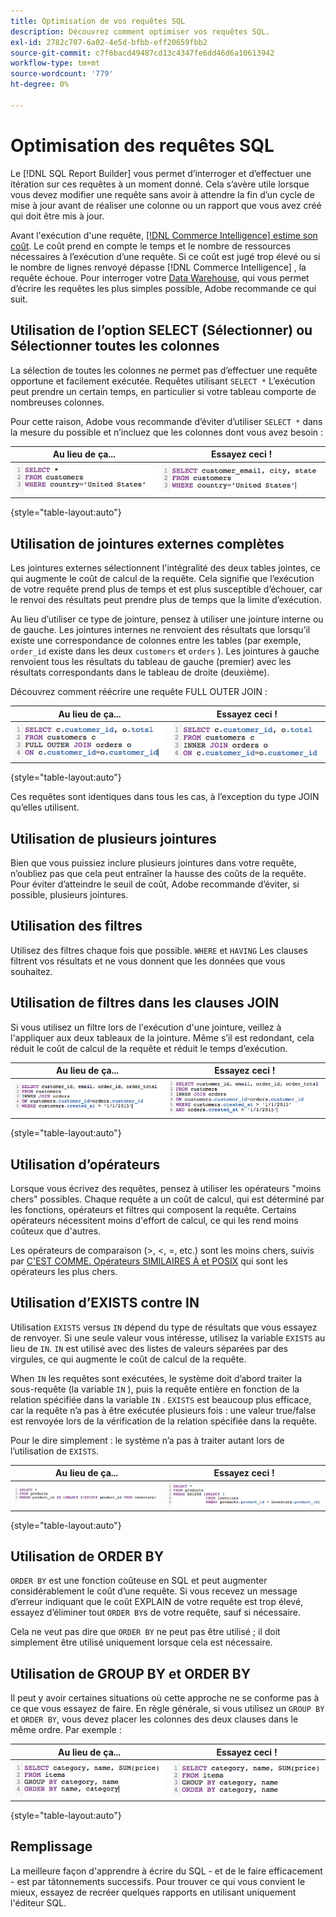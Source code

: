 ```yaml
---
title: Optimisation de vos requêtes SQL
description: Découvrez comment optimiser vos requêtes SQL.
exl-id: 2782c707-6a02-4e5d-bfbb-eff20659fbb2
source-git-commit: c7f6bacd49487cd13c4347fe6dd46d6a10613942
workflow-type: tm+mt
source-wordcount: '779'
ht-degree: 0%

---
```


# Optimisation des requêtes SQL

Le [!DNL SQL Report Builder] vous permet d’interroger et d’effectuer une itération sur ces requêtes à un moment donné. Cela s’avère utile lorsque vous devez modifier une requête sans avoir à attendre la fin d’un cycle de mise à jour avant de réaliser une colonne ou un rapport que vous avez créé qui doit être mis à jour.

Avant l&#39;exécution d&#39;une requête, [[!DNL Commerce Intelligence] estime son coût](https://experienceleague.adobe.com/docs/commerce-knowledge-base/kb/troubleshooting/miscellaneous/sql-queries-explain-cost-errors.html). Le coût prend en compte le temps et le nombre de ressources nécessaires à l’exécution d’une requête. Si ce coût est jugé trop élevé ou si le nombre de lignes renvoyé dépasse [!DNL Commerce Intelligence] , la requête échoue. Pour interroger votre [Data Warehouse](../data-analyst/data-warehouse-mgr/tour-dwm.md), qui vous permet d’écrire les requêtes les plus simples possible, Adobe recommande ce qui suit.

## Utilisation de l’option SELECT (Sélectionner) ou Sélectionner toutes les colonnes

La sélection de toutes les colonnes ne permet pas d’effectuer une requête opportune et facilement exécutée. Requêtes utilisant `SELECT *` L’exécution peut prendre un certain temps, en particulier si votre tableau comporte de nombreuses colonnes.

Pour cette raison, Adobe vous recommande d’éviter d’utiliser `SELECT *` dans la mesure du possible et n’incluez que les colonnes dont vous avez besoin :

| **Au lieu de ça...** | **Essayez ceci !** |
|-----|-----|
| ![](../../mbi/assets/Select_all_1.png) | ![](../../mbi/assets/Select_all_2.png) |

{style="table-layout:auto"}

## Utilisation de jointures externes complètes

Les jointures externes sélectionnent l&#39;intégralité des deux tables jointes, ce qui augmente le coût de calcul de la requête. Cela signifie que l’exécution de votre requête prend plus de temps et est plus susceptible d’échouer, car le renvoi des résultats peut prendre plus de temps que la limite d’exécution.

Au lieu d’utiliser ce type de jointure, pensez à utiliser une jointure interne ou de gauche. Les jointures internes ne renvoient des résultats que lorsqu’il existe une correspondance de colonnes entre les tables (par exemple, `order_id` existe dans les deux `customers` et `orders` ). Les jointures à gauche renvoient tous les résultats du tableau de gauche (premier) avec les résultats correspondants dans le tableau de droite (deuxième).

Découvrez comment réécrire une requête FULL OUTER JOIN :

| **Au lieu de ça...** | **Essayez ceci !** |
|-----|-----|
| ![](../../mbi/assets/Full_Outer_Join_1.png) | ![](../../mbi/assets/Full_Outer_Join_2.png) |

{style="table-layout:auto"}

Ces requêtes sont identiques dans tous les cas, à l’exception du type JOIN qu’elles utilisent.

## Utilisation de plusieurs jointures

Bien que vous puissiez inclure plusieurs jointures dans votre requête, n’oubliez pas que cela peut entraîner la hausse des coûts de la requête. Pour éviter d’atteindre le seuil de coût, Adobe recommande d’éviter, si possible, plusieurs jointures.

## Utilisation des filtres

Utilisez des filtres chaque fois que possible. `WHERE` et `HAVING` Les clauses filtrent vos résultats et ne vous donnent que les données que vous souhaitez.

## Utilisation de filtres dans les clauses JOIN

Si vous utilisez un filtre lors de l&#39;exécution d&#39;une jointure, veillez à l&#39;appliquer aux deux tableaux de la jointure. Même s’il est redondant, cela réduit le coût de calcul de la requête et réduit le temps d’exécution.

| **Au lieu de ça...** | **Essayez ceci !** |
|-----|-----|
| ![](../../mbi/assets/Join_filters_1.png) | ![](../../mbi/assets/Join_filters_2.png) |

{style="table-layout:auto"}

## Utilisation d’opérateurs

Lorsque vous écrivez des requêtes, pensez à utiliser les opérateurs &quot;moins chers&quot; possibles. Chaque requête a un coût de calcul, qui est déterminé par les fonctions, opérateurs et filtres qui composent la requête. Certains opérateurs nécessitent moins d&#39;effort de calcul, ce qui les rend moins coûteux que d&#39;autres.

Les opérateurs de comparaison (>, &lt;, =, etc.) sont les moins chers, suivis par [C&#39;EST COMME. Opérateurs SIMILAIRES À et POSIX](https://www.postgresql.org/docs/9.5/functions-matching.html) qui sont les opérateurs les plus chers.

## Utilisation d’EXISTS contre IN

Utilisation `EXISTS` versus `IN` dépend du type de résultats que vous essayez de renvoyer. Si une seule valeur vous intéresse, utilisez la variable `EXISTS` au lieu de `IN`. `IN` est utilisé avec des listes de valeurs séparées par des virgules, ce qui augmente le coût de calcul de la requête.

When `IN` les requêtes sont exécutées, le système doit d’abord traiter la sous-requête (la variable `IN` ), puis la requête entière en fonction de la relation spécifiée dans la variable `IN` . `EXISTS` est beaucoup plus efficace, car la requête n’a pas à être exécutée plusieurs fois : une valeur true/false est renvoyée lors de la vérification de la relation spécifiée dans la requête.

Pour le dire simplement : le système n’a pas à traiter autant lors de l’utilisation de `EXISTS`.

| **Au lieu de ça...** | **Essayez ceci !** |
|-----|-----|
| ![](../../mbi/assets/Exists_1.png) | ![](../../mbi/assets/Exists_2.png) |

{style="table-layout:auto"}

## Utilisation de ORDER BY

`ORDER BY` est une fonction coûteuse en SQL et peut augmenter considérablement le coût d’une requête. Si vous recevez un message d’erreur indiquant que le coût EXPLAIN de votre requête est trop élevé, essayez d’éliminer tout `ORDER BY`s de votre requête, sauf si nécessaire.

Cela ne veut pas dire que `ORDER BY` ne peut pas être utilisé ; il doit simplement être utilisé uniquement lorsque cela est nécessaire.

## Utilisation de GROUP BY et ORDER BY

Il peut y avoir certaines situations où cette approche ne se conforme pas à ce que vous essayez de faire. En règle générale, si vous utilisez un `GROUP BY` et `ORDER BY`, vous devez placer les colonnes des deux clauses dans le même ordre. Par exemple :

| **Au lieu de ça...** | **Essayez ceci !** |
|-----|-----|
| ![](../../mbi/assets/Group_by_2.png) | ![](../../mbi/assets/Group_by_1.png) |

{style="table-layout:auto"}

## Remplissage

La meilleure façon d&#39;apprendre à écrire du SQL - et de le faire efficacement - est par tâtonnements successifs. Pour trouver ce qui vous convient le mieux, essayez de recréer quelques rapports en utilisant uniquement l&#39;éditeur SQL.
